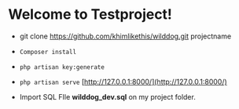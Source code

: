 Welcome to Testproject!
===================

* git clone https://github.com/khimlikethis/wilddog.git projectname
* `Composer install`
* `php artisan key:generate`
* `php artisan serve` [http://127.0.0.1:8000/](http://127.0.0.1:8000/)

* Import SQL FIle **wilddog_dev.sql** on my project folder.
